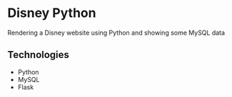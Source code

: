 # Disney Python
Rendering a Disney website using Python and showing some MySQL data

## Technologies

- Python
- MySQL
- Flask